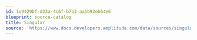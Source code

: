 ```yaml
---
id: 1e9429bf-d23a-4c6f-b7b3-aa1b92eb64e6
blueprint: source-catalog
title: Singular
source: 'https://www.docs.developers.amplitude.com/data/sources/singular'
---
```

